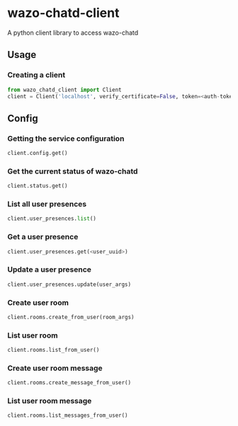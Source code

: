 # wazo-chatd-client

A python client library to access wazo-chatd

## Usage

### Creating a client

```python
from wazo_chatd_client import Client
client = Client('localhost', verify_certificate=False, token=<auth-token>)
```

## Config

### Getting the service configuration

```python
client.config.get()
```

### Get the current status of wazo-chatd

```python
client.status.get()
```

### List all user presences

```python
client.user_presences.list()
```

### Get a user presence

```python
client.user_presences.get(<user_uuid>)
```

### Update a user presence

```python
client.user_presences.update(user_args)
```

### Create user room

```python
client.rooms.create_from_user(room_args)
```

### List user room

```python
client.rooms.list_from_user()
```

### Create user room message

```python
client.rooms.create_message_from_user()
```

### List user room message

```python
client.rooms.list_messages_from_user()
```
